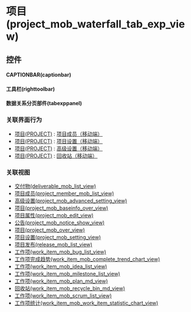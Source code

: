 # 项目(project_mob_waterfall_tab_exp_view)  <!-- {docsify-ignore-all} -->



## 控件
#### CAPTIONBAR(captionbar)
#### 工具栏(righttoolbar)
#### 数据关系分页部件(tabexppanel)


### 关联界面行为
  * [项目(PROJECT)](module/ProjMgmt/project) : [项目成员（移动端）](module/ProjMgmt/project#界面行为)
  * [项目(PROJECT)](module/ProjMgmt/project) : [项目设置（移动端）](module/ProjMgmt/project#界面行为)
  * [项目(PROJECT)](module/ProjMgmt/project) : [高级设置（移动端）](module/ProjMgmt/project#界面行为)
  * [项目(PROJECT)](module/ProjMgmt/project) : [回收站（移动端）](module/ProjMgmt/project#界面行为)

### 关联视图
  * [交付物(deliverable_mob_list_view)](app/view/deliverable_mob_list_view)
  * [项目成员(project_member_mob_list_view)](app/view/project_member_mob_list_view)
  * [高级设置(project_mob_advanced_setting_view)](app/view/project_mob_advanced_setting_view)
  * [项目(project_mob_baseinfo_over_view)](app/view/project_mob_baseinfo_over_view)
  * [项目属性(project_mob_edit_view)](app/view/project_mob_edit_view)
  * [公告(project_mob_notice_show_view)](app/view/project_mob_notice_show_view)
  * [项目(project_mob_over_view)](app/view/project_mob_over_view)
  * [项目设置(project_mob_setting_view)](app/view/project_mob_setting_view)
  * [项目发布(release_mob_list_view)](app/view/release_mob_list_view)
  * [工作项(work_item_mob_bug_list_view)](app/view/work_item_mob_bug_list_view)
  * [工作项完成趋势(work_item_mob_complete_trend_chart_view)](app/view/work_item_mob_complete_trend_chart_view)
  * [工作项(work_item_mob_idea_list_view)](app/view/work_item_mob_idea_list_view)
  * [工作项(work_item_mob_milestone_list_view)](app/view/work_item_mob_milestone_list_view)
  * [工作项(work_item_mob_plan_md_view)](app/view/work_item_mob_plan_md_view)
  * [回收站(work_item_mob_recycle_bin_md_view)](app/view/work_item_mob_recycle_bin_md_view)
  * [工作项(work_item_mob_scrum_list_view)](app/view/work_item_mob_scrum_list_view)
  * [工作项统计(work_item_mob_work_item_statistic_chart_view)](app/view/work_item_mob_work_item_statistic_chart_view)

<script>
 const { createApp } = Vue
  createApp({
    data() {
      return {

      }
    }
  }).use(ElementPlus).mount('#app')
</script>